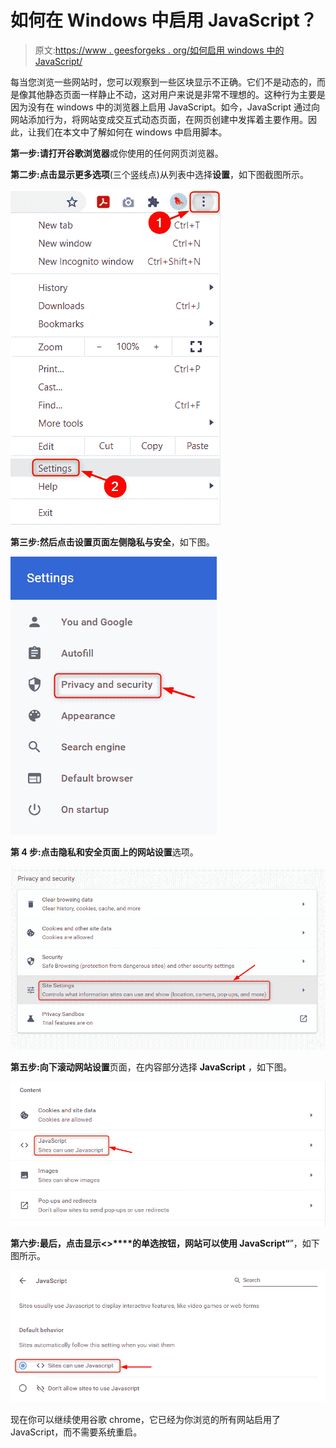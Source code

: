 # 如何在 Windows 中启用 JavaScript？

> 原文:[https://www . geesforgeks . org/如何启用 windows 中的 JavaScript/](https://www.geeksforgeeks.org/how-to-enable-javascript-in-windows/)

每当您浏览一些网站时，您可以观察到一些区块显示不正确。它们不是动态的，而是像其他静态页面一样静止不动，这对用户来说是非常不理想的。这种行为主要是因为没有在 windows 中的浏览器上启用 JavaScript。如今，JavaScript 通过向网站添加行为，将网站变成交互式动态页面，在网页创建中发挥着主要作用。因此，让我们在本文中了解如何在 windows 中启用脚本。

**第一步:**请打开**谷歌浏览器**或你使用的任何网页浏览器。

**第二步:**点击**显示更多选项**(三个竖线点)从列表中选择**设置**，如下图截图所示。

![](img/b336490261b2a15fb0189da9b97d8f14.png)

**第三步:**然后点击设置页面左侧**隐私与安全**，如下图。

![](img/6bf5d850c47880036a0d2ffe1d90dfd8.png)

**第 4 步:**点击隐私和安全页面上的**网站设置**选项。

![](img/2bdc18c4d9eec7f51171165483b55bcb.png)

**第五步:**向下滚动**网站设置**页面，在内容部分选择 **JavaScript** ，如下图。

![](img/65ba8596ea25c96654eb72c97d161d07.png)

**第六步:**最后，点击显示**<>****的单选按钮，网站可以使用 JavaScript“**”，如下图所示。

![](img/c95f5dc4a84bb55428b31cf8c491a45b.png)

现在你可以继续使用谷歌 chrome，它已经为你浏览的所有网站启用了 JavaScript，而不需要系统重启。